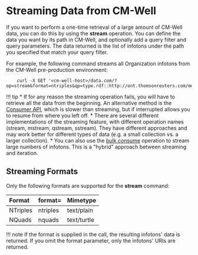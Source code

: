 # Streaming Data from CM-Well

If you want to perform a one-time retrieval of a large amount of CM-Well data, you can do this by using the **stream** operation. You can define the data you want by its path in CM-Well, and optionally add a query filter and query parameters. The data returned is the list of infotons under the path you specified that match your query filter. 

For example, the following command streams all Organization infotons from the CM-Well pre-production environment:

```
    curl -X GET '<cm-well-host>/data.com/?op=stream&format=ntriples&qp=type.rdf::http://ont.thomsonreuters.com/mdaas/Organization'
```

!!! tip
	* If for any reason the streaming operation fails, you will have to retrieve all the data from the beginning. An alternative method is the [Consumer API](../APIReference/Stream/API.Stream.CreateConsumer.md), which is slower than streaming, but if interrupted allows you to resume from where you left off.
	* There are several different implementations of the streaming feature, with different operation names (stream, mstream, qstream, sstream). They have different approaches and may work better for different types of data (e.g. a small collection vs. a larger collection). 
	* You can also use the [bulk consume](../APIReference/Stream/API.Stream.ConsumeNextBulk.md) operation to stream large numbers of infotons. This is a "hybrid" approach between streaming and iteration.

## Streaming Formats

Only the following formats are supported for the **stream** command:

| Format   | format=<query param> | Mimetype            |
|:----------|:----------------------------|:---------------------|
| NTriples | ntriples                   | text/plain          |
| NQuads   | nquads                     | text/turtle         |


!!! note
	If the format is supplied in the call, the resulting infotons' data is returned. If you omit the format parameter, only the infotons' URIs are returned.

